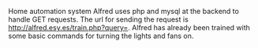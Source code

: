 Home automation system 
Alfred uses php and mysql at the backend to handle GET requests. The url for sending the request is http://alfred.esy.es/train.php?query=. Alfred has already been trained with some basic commands for turning the lights and fans on. 

